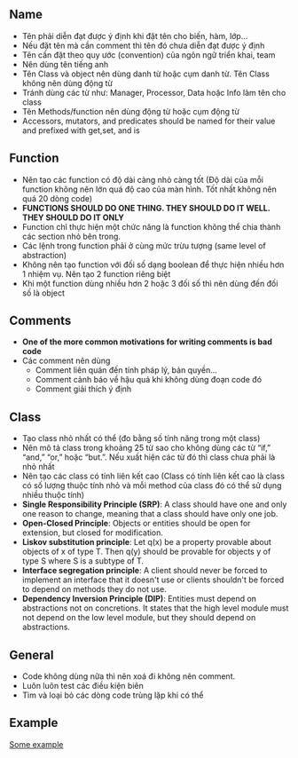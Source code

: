 ## Name
- Tên phải diễn đạt được ý định khi đặt tên cho biến, hàm, lớp…
- Nếu đặt tên mà cần comment thì tên đó chưa diễn đạt được ý định
- Tên cần đặt theo quy ước (convention) của ngôn ngữ triển khai, team
- Nên dùng tên tiếng anh
- Tên Class và object nên dùng danh từ hoặc cụm danh từ. Tên Class không nên dùng động từ
- Tránh dùng các từ như: Manager, Processor, Data hoặc Info làm tên cho class
- Tên Methods/function nên dùng động từ hoặc cụm động từ
- Accessors, mutators, and predicates should be named for their value and prefixed with get,set, and is 
## Function
- Nên tạo các function có độ dài càng nhỏ càng tốt (Độ dài của mỗi function không nên lớn quá độ cao của màn hình. Tốt nhất không nên quá 20 dòng code)
- **FUNCTIONS SHOULD DO ONE THING. THEY SHOULD DO IT WELL. THEY SHOULD DO IT ONLY**
- Function chỉ thực hiện một chức năng là function không thể chia thành các section nhỏ bên trong.
- Các lệnh trong function phải ở cùng mức trừu tượng (same level of abstraction)
- Không nên tạo function với đối số dạng boolean để thực hiện nhiều hơn 1 nhiệm vụ. Nên tạo 2 function riêng biệt
- Khi một function dùng nhiều hơn 2 hoặc 3 đối số thì nên dùng đến đối số là object 
## Comments
- **One of the more common motivations for writing comments is bad code**
- Các comment nên dùng
  + Comment liên quán đến tính pháp lý, bản quyền...
  + Comment cảnh báo về hậu quả khi không dùng đoạn code đó
  + Comment giải thích ý định
## Class
- Tạo class nhỏ nhất có thể (đo bằng số tính năng trong một class)
- Nên mô tả class trong khoảng 25 từ sao cho không dùng các từ “if,” “and,” “or,” hoặc  “but.”. Nếu xuất hiện các từ đó thì class chưa phải là nhỏ nhất
- Nên tạo các class có tính liên kết cao (Class có tính liên kết cao là class có số lượng thuộc tính nhỏ và mỗi method của class đó có thể sử dụng nhiều thuộc tính)
- **Single Responsibility Principle (SRP)**: A class should have one and only one reason to change, meaning that a class should have only one job.
- **Open-Closed Principle**: Objects or entities should be open for extension, but closed for modification.
- **Liskov substitution principle**: Let q(x) be a property provable about objects of x of type T. Then q(y) should be provable for objects y of type S where S is a subtype of T.
- **Interface segregation principle**: A client should never be forced to implement an interface that it doesn't use or clients shouldn't be forced to depend on methods they do not use.
- **Dependency Inversion Principle (DIP)**: Entities must depend on abstractions not on concretions. It states that the high level module must not depend on the low level module, but they should depend on abstractions.
## General
- Code không dùng nữa thì nên xoá đi không nên comment.
- Luôn luôn test các điều kiện biên
- Tìm và loại bỏ các dòng code trùng lặp khi có thể
## Example
[Some example](https://drive.google.com/open?id=1pEuiVJ0yh7p2SRn8j85n4AtiSqmZdJodntfRbNFWvmg)
